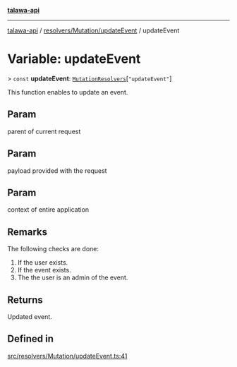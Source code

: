 [**talawa-api**](../../../../README.md)

***

[talawa-api](../../../../modules.md) / [resolvers/Mutation/updateEvent](../README.md) / updateEvent

# Variable: updateEvent

\> `const` **updateEvent**: [`MutationResolvers`](../../../../types/generatedGraphQLTypes/type-aliases/MutationResolvers.md)\[`"updateEvent"`\]

This function enables to update an event.

## Param

parent of current request

## Param

payload provided with the request

## Param

context of entire application

## Remarks

The following checks are done:
1. If the user exists.
2. If the event exists.
3. The the user is an admin of the event.

## Returns

Updated event.

## Defined in

[src/resolvers/Mutation/updateEvent.ts:41](https://github.com/PalisadoesFoundation/talawa-api/blob/6bd0fecc1032af2aa70d925c85724d9fec2350f9/src/resolvers/Mutation/updateEvent.ts#L41)
